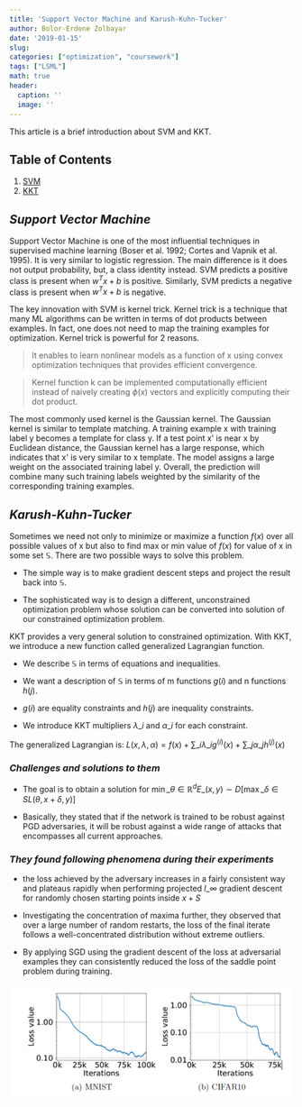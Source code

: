 ```yaml
---
title: 'Support Vector Machine and Karush-Kuhn-Tucker'
author: Bolor-Erdene Zolbayar
date: '2019-01-15'
slug:
categories: ["optimization", "coursework"]
tags: ["LSML"]
math: true
header:
  caption: ''
  image: ''
---
```


This article is a brief introduction about SVM and KKT.

## Table of Contents

1. [SVM](#svm)
2. [KKT](#kkt)

## ***Support Vector Machine*** <a id="svm"></a>

Support Vector Machine is one of the most influential techniques in supervised machine learning (Boser et al. 1992; Cortes and Vapnik et al. 1995). It is very similar to logistic regression. The main difference is it does not output probability, but, a class identity instead. SVM predicts a positive class is present when $w^Tx+b$ is positive. Similarly, SVM predicts a negative class is present when $w^Tx+b$ is negative.

The key innovation with SVM is kernel trick. Kernel trick is a technique that many ML algorithms can be written in terms of dot products between examples. In fact, one does not need to map the training examples for optimization. Kernel trick is powerful for 2 reasons.
> It enables to learn nonlinear models as a function of x using convex optimization techniques that provides efficient convergence.

> Kernel function k can be implemented computationally efficient instead of naively creating $\phi(x)$ vectors and explicitly computing their dot product.

The most commonly used kernel is the Gaussian kernel. The Gaussian kernel is similar to template matching. A training example x with training label y becomes a template for class y. If a test point x' is near x by Euclidean distance, the Gaussian kernel has a large response, which indicates that x' is very similar to x template. The model assigns a large weight on the associated training label y. Overall, the prediction will combine many such training labels weighted by the similarity of the corresponding training examples.

## ***Karush-Kuhn-Tucker*** <a id="kkt"></a>
Sometimes we need not only to minimize or maximize a function $f(x)$ over all possible values of x but also to find max or min value of $f(x)$ for value of x in some set $\mathbb{S}$. There are two possible ways to solve this problem.

- The simple way is to make gradient descent steps and project the result back into $\mathbb{S}$.

- The sophisticated way is to design a different, unconstrained optimization problem whose solution can be converted into solution of our constrained optimization problem.  

KKT provides a very general solution to constrained optimization. With KKT, we introduce a new function called generalized Lagrangian function.

- We describe $\mathbb{S}$ in terms of equations and inequalities.

- We want a description of $\mathbb{S}$ in terms of m functions $g(i)$ and n functions $h(j)$.

- $g(i)$ are equality constraints and $h(j)$ are inequality constraints.

- We introduce KKT multipliers $\lambda\_{i}$ and $\alpha\_{i}$ for each constraint.

The generalized Lagrangian is:
$L(x,\lambda,\alpha) = f(x) + \sum\_{i}^{} \lambda\_{i}g^{(i)}(x) + \sum\_{j}\alpha\_{j}h^{(j)}(x)$

### *Challenges and solutions to them*
- The goal is to obtain a solution for $\mathop{min}\_{\theta \in \mathbb{R}^{d}}E\_{(x,y) \sim D} [\mathop{max}\_{\delta \in S} L(\theta,x+\delta,y)]$


- Basically, they stated that if the network is trained to be robust against PGD adversaries, it will be robust against a wide range of attacks that encompasses all current approaches.

### *They found following phenomena during their experiments*

- the loss achieved by the adversary increases in a fairly consistent way and plateaus rapidly when performing projected $l\_{\infty}$ gradient descent for randomly chosen starting points inside $x + S$

- Investigating the concentration of maxima further, they observed that over a large number of random restarts, the loss of the final iterate follows a well-concentrated distribution without extreme outliers.

- By applying SGD using the gradient descent of the loss at adversarial examples they can consistently reduced the loss of the saddle point problem during training.

![This is an image](/static/PGD/loss.png)
